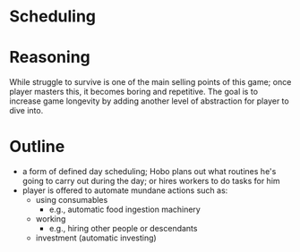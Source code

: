 # Scheduling

# Reasoning

While struggle to survive is one of the main selling points of this game; once player masters this, it becomes boring and repetitive. The goal is to increase game longevity by adding another level of abstraction for player to dive into.

# Outline

- a form of defined day scheduling; Hobo plans out what routines he's going to carry out during the day; or hires workers to do tasks for him
- player is offered to automate mundane actions such as:
  - using consumables
    - e.g., automatic food ingestion machinery
  - working
    - e.g., hiring other people or descendants
  - investment (automatic investing)